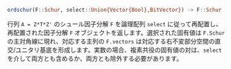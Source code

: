 ```julia
ordschur(F::Schur, select::Union{Vector{Bool},BitVector}) -> F::Schur
```

行列 `A = Z*T*Z'` のシュール因子分解 `F` を論理配列 `select` に従って再配置し、再配置された因子分解 `F` オブジェクトを返します。選択された固有値は `F.Schur` の主対角線に現れ、対応する主列の `F.vectors` は対応する右不変部分空間の直交/ユニタリ基底を形成します。実数の場合、複素共役の固有値の対は、`select` を介して両方とも含めるか、両方とも除外する必要があります。
